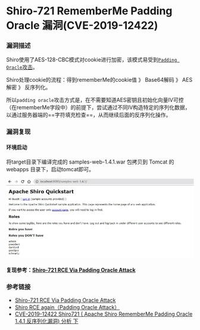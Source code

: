 # Shiro-721 RememberMe Padding Oracle 漏洞(CVE-2019-12422)

### 漏洞描述

Shiro使用了AES-128-CBC模式对cookie进行加密，该模式易受到[`Padding Oracle`攻击](https://paper.seebug.org/1123/)。

Shiro处理cookie的流程：得到rememberMe的cookie值 》 Base64解码 》 AES解密 》 反序列化。

所以`padding oracle`攻击方式是，在不需要知道AES密钥且初始化向量IV可控（在rememberMe字段中）的前提下，尝试通过不同IV构造特定的序列化数据，以通过服务器端的==字符填充检查==，从而继续后面的反序列化操作。

### 漏洞复现

#### 环境启动

将target目录下编译完成的 samples-web-1.4.1.war 包拷贝到 Tomcat 的 webapps 目录下，启动tomcat即可。

![20210630171858](20210630171858.jpg)

#### 复现参考：[Shiro-721 RCE Via Padding Oracle Attack](https://github.com/inspiringz/Shiro-721)

### 参考链接

* [Shiro-721 RCE Via Padding Oracle Attack](https://github.com/inspiringz/Shiro-721)
* [Shiro RCE again（Padding Oracle Attack）](https://www.anquanke.com/post/id/192819)
* [CVE-2019-12422 Shiro721 ( Apache Shiro RememberMe Padding Oracle 1.4.1 反序列化漏洞) 分析 下 ](https://www.guildhab.top/2020/12/cve-2019-12422-shiro721-apache-shiro-rememberme-padding-oracle-1-4-1-反序列化漏洞-分析-下/)